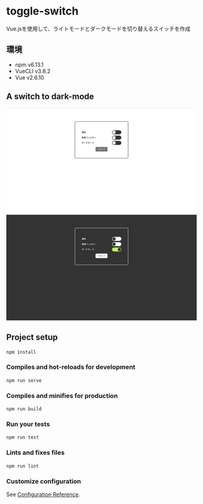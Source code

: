 # toggle-switch
Vue.jsを使用して、ライトモードとダークモードを切り替えるスイッチを作成  

## 環境

- npm v6.13.1
- VueCLI v3.8.2
- Vue v2.6.10  

## A switch to dark-mode
![light mode](https://github.com/toshikisugiyama/darkmode-switch/blob/master/src/img/light.png "light mode")
![dark mode](https://github.com/toshikisugiyama/darkmode-switch/blob/master/src/img/dark.png "dark mode")
## Project setup
```
npm install
```

### Compiles and hot-reloads for development
```
npm run serve
```

### Compiles and minifies for production
```
npm run build
```

### Run your tests
```
npm run test
```

### Lints and fixes files
```
npm run lint
```

### Customize configuration
See [Configuration Reference](https://cli.vuejs.org/config/).
